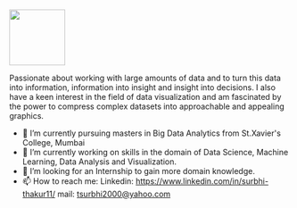 ### <div id="header" align="center">
  <img src="[https://media.giphy.com/media/M9gbBd9nbDrOTu1Mqx/giphy.gif](https://giphy.com/gifs/codeit-official-coding-helloworld-codeit-h408T6Y5GfmXBKW62l)" width="100"/>
</div>


Passionate about working with large amounts of data and to turn this data into information, information into insight and insight into decisions. I also have a keen interest in the field of data visualization and am fascinated by the power to compress complex datasets into approachable and appealing graphics.

- 🔭 I’m currently pursuing masters in Big Data Analytics from St.Xavier's College, Mumbai
- 🌱 I’m currently working on skills in the domain of Data Science, Machine Learning, Data Analysis and Visualization.
- 👯 I’m looking for an Internship to gain more domain knowledge.
- 📫 How to reach me: Linkedin: https://www.linkedin.com/in/surbhi-thakur11/
                      mail: tsurbhi2000@yahoo.com


